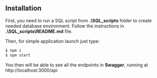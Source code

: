 ## Installation

First, you need to run a SQL script from **.\SQL_scripts** folder to create needed database environment. Follow the instructions in **.\SQL_scripts\README.md** file.

Then, for simple application launch just type:

```bash
$ npm i
$ npm start
```

You then will be able to see all the endpoints in **Swagger**, running at http://localhost:3000/api